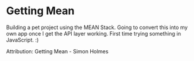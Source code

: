 # Getting Mean
Building a pet project using the MEAN Stack. Going to convert this into my own app once I get the API layer working. First time trying something in JavaScript. :)

Attribution: Getting Mean - Simon Holmes
